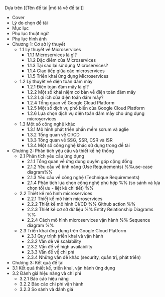 Dựa trên [[Tên đề tài |mô tả về đề tài]]
- Cover
- Lý do chọn đề tài
- Mục lục
- Phụ lục thuật ngữ
- Phụ lục hình ảnh
-  Chương 1: Cơ sở lý thuyết
	-  1.1 Lý thuyết về Microservices
		-  1.1.1 Microservices là gì?
		-  1.1.2 Đặc điểm của Microservices
		-  1.1.3 Tại sao lại sử dụng Microservices?
		-  1.1.4 Giao tiếp giữa các microservices
		-  1.1.5 Triển khai ứng dụng Microservices
	-  1.2 Lý thuyết về điện toán đám mây
		-  1.2.1 Điện toán đám mây là gì?
		-  1.2.2 Một số khái niệm cơ bản về điện toán đám mây
		-  1.2.3 Lợi ích của điện toán đám mây?
		-  1.2.4 Tổng quan về Google Cloud Platform
		-  1.2.5 Một số dịch vụ phổ biến của Google Cloud Platform
		-  1.2.6 Lựa chọn dịch vụ điện toán đám mây cho ứng dụng microservices
	-  1.3 Một số công nghệ khác
		-  1.3.1 Mô hình phát triền phần mềm scrum và aglie
		-  1.3.2  Tổng quan về CI/CD
		-  1.3.3 Tổng quan về SSG, SSR, CSR và ISR
		-  1.3.4 Một số công nghệ khác sử dụng trong đề tài
-  Chương 2: Phân tích yêu cầu và thiết kế hệ thống
	-  2.1 Phân tích yêu cầu ứng dụng
		-  2.1.1 Tổng quan về ứng dụng quyên góp cộng đồng
		-  2.1.2 Yêu cầu về tính năng (Use Requirements) %%use-case diagram%%
		-  2.1.3 Yêu cầu về công nghệ (Technique Requirements)
		-  2.1.4 Phân tích lựa chọn công nghệ phù hợp %% (so sánh và lựa chọn tối ưu - liệt kê chi tiết) %%
	-  2.2 Thiết kế mô hình microservices
		-  2.2.1 Thiết kế mô hình microservices
		-  2.2.2 Thiết kế mô hình CI/CD %% Github action %%
		-  2.2.3 Thiết kế cơ sở dữ liệu %% Entity Relationship Diagrams %%
		-  2.2.4 Cách mô hình microservices vận hành %% Sequence diagram %%
	-  2.3 Triển khai ứng dụng trên Google Cloud Platform
		-  2.3.1 Quy trình triển khai và vận hành
		-  2.3.2 Vấn đề về scalability
		-  2.3.2 Vấn đề về high availability
		-  2.3.3 Vấn đề về chi phí
		-  2.3.4 Những vấn đề khác (security, quản trị, phát triển)
-  Chương 3: Kết quả đề tài
-  3.1 Kết quả thiết kế, triển khai, vận hành ứng dụng
-  3.2 Đánh giá hiệu năng và chi phí
	-  3.2.1 Báo cáo hiệu năng
	-  3.2.2 Báo cáo chi phí vận hành
	-  3.2.3 So sánh và đánh giá